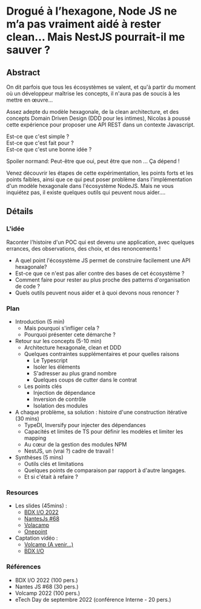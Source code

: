 # Drogué à l’hexagone, Node JS ne m’a pas vraiment aidé à rester clean... Mais NestJS pourrait-il me sauver ?

## Abstract

On dit parfois que tous les écosystèmes se valent, et qu'à partir du moment où un développeur maîtrise les concepts, il n'aura pas de soucis à les mettre en œuvre…

Assez adepte du modèle hexagonale, de la clean architecture, et des concepts Domain Driven Design (DDD pour les intimes), Nicolas à poussé cette expérience pour proposer une API REST dans un contexte Javascript.

Est-ce que c'est simple ? </br>
Est-ce que c'est fait pour ? </br>
Est-ce que c'est une bonne idée ?

Spoiler normand: Peut-être que oui, peut être que non ... Ça dépend !

Venez découvrir les étapes de cette expérimentation, les points forts et les points faibles, ainsi que ce qui peut poser problème dans l'implémentation d'un modèle hexagonale dans l'écosystème NodeJS. Mais ne vous inquiétez pas, il existe quelques outils qui peuvent nous aider....

## Détails

### L'idée

Raconter l'histoire d'un POC qui est devenu une application, avec quelques errances, des observations, des choix, et des renoncements !

* A quel point l'écosystème JS permet de construire facilement une API hexagonale?
* Est-ce que ce n'est pas aller contre des bases de cet écosystème ?
* Comment faire pour rester au plus proche des patterns d'organisation de code ?
* Quels outils peuvent nous aider et à quoi devons nous renoncer ?

### Plan

* Introduction (5 min)
    * Mais pourquoi s'infliger cela ?
    * Pourquoi présenter cete démarche ?
* Retour sur les concepts (5-10 min)
    * Architecture hexagonale, clean et DDD
    * Quelques contraintes supplémentaires et pour quelles raisons
        * Le Typescript
        * Isoler les éléments
        * S'adresser au plus grand nombre
        * Quelques coups de cutter dans le contrat
    * Les points clés
        * Injection de dépendance
        * Inversion de contrôle
        * Isolation des modules
* A chaque problème, sa solution : histoire d'une construction itérative (30 mins)
    * TypeDI, Inversify pour injecter des dépendances
    * Capacités et limites de TS pour définir les modèles et limiter les mapping
    * Au cœur de la gestion des modules NPM
    * NestJS, un (vrai ?) cadre de travail !
* Synthèses (5 mins)
    * Outils clés et limitations
    * Quelques points de comparaison par rapport à d'autre langages.
    * Et si c'était à refaire ?

    
### Resources

* Les slides (45mins) :
    * [BDX I/O 2022](./medium/index-bdxio.html#/)
    * [NantesJs #68](./medium/index-nantesjs.html#/)
    * [Volacamp]( ./medium/index-volcamp.html#/)
    * [Onepoint]( ./medium/index.html#/)
* Captation vidéo :
    * [Volcamp (A venir...)](https://www.youtube.com/watch...)
    * [BDX I/O](https://youtu.be/NAhi9IsCJP4?t=3057)

### Références

* BDX I/O 2022 (100 pers.)
* Nantes JS #68 (30 pers.)
* Volcamp 2022  (100 pers.)
* eTech Day de septembre 2022 (conférence Interne  - 20 pers.)

